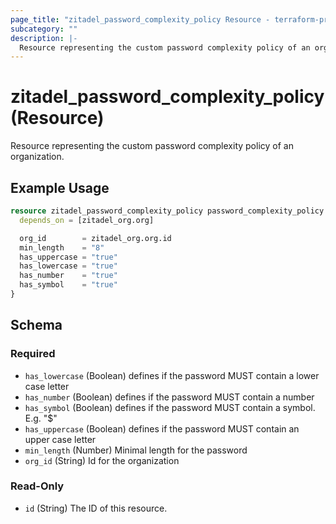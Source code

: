 ```yaml
---
page_title: "zitadel_password_complexity_policy Resource - terraform-provider-zitadel"
subcategory: ""
description: |-
  Resource representing the custom password complexity policy of an organization.
---
```


# zitadel_password_complexity_policy (Resource)

Resource representing the custom password complexity policy of an organization.

## Example Usage

```terraform
resource zitadel_password_complexity_policy password_complexity_policy {
  depends_on = [zitadel_org.org]

  org_id        = zitadel_org.org.id
  min_length    = "8"
  has_uppercase = "true"
  has_lowercase = "true"
  has_number    = "true"
  has_symbol    = "true"
}
```

<!-- schema generated by tfplugindocs -->
## Schema

### Required

- `has_lowercase` (Boolean) defines if the password MUST contain a lower case letter
- `has_number` (Boolean) defines if the password MUST contain a number
- `has_symbol` (Boolean) defines if the password MUST contain a symbol. E.g. "$"
- `has_uppercase` (Boolean) defines if the password MUST contain an upper case letter
- `min_length` (Number) Minimal length for the password
- `org_id` (String) Id for the organization

### Read-Only

- `id` (String) The ID of this resource.